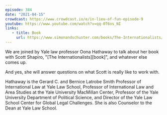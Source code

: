 ```yaml
---
episode: 384
date: "2021-04-15"
crowdcast: https://www.crowdcast.io/e/in-lieu-of-fun-episode-9
youtube: https://www.youtube.com/watch?v=qq-0T6os_NI
links:
   - title: Book
     url: https://www.simonandschuster.com/books/The-Internationalists/Oona-A-Hathaway/9781501109874
---
```

We are joined by Yale law professor Oona Hathaway to talk about her book with
Scott Shapiro, "[The Internationalists][book]", and whatever else comes up.

And yes, she will answer questions on what Scott is really like to work with.

Hathaway is the Gerard C. and Bernice Latrobe Smith Professor of International
Law at Yale Law School, Professor of International Law and Area Studies at the
Yale University MacMillan Center, Professor of the Yale University Department
of Political Science, and Director of the Yale Law School Center for Global
Legal Challenges. She is also Counselor to the Dean at Yale Law School.
